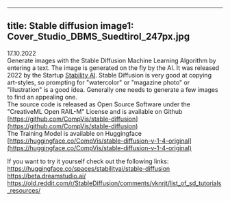 

---
title: Stable diffusion
image1: Cover_Studio_DBMS_Suedtirol_247px.jpg
---
17.10.2022  
Generate images with the Stable Diffusion Machine Learning Algorithm by entering a text. The image is generated on the fly by the AI.
It was released 2022 by the Startup [Stability AI](https://stability.ai/blog/stable-diffusion-public-release). Stable Diffusion is very good at copying art-styles, so prompting for "watercolor" or "magazine photo" or "illustration"
is a good idea. Generally one needs to generate a few images to find an appealing one.  
The source code is released as Open Source Software under the "CreativeML Open RAIL-M" License and is available on Github [https://github.com/CompVis/stable-diffusion](https://github.com/CompVis/stable-diffusion)  
The Training Model is available on Huggingface [https://huggingface.co/CompVis/stable-diffusion-v-1-4-original](https://huggingface.co/CompVis/stable-diffusion-v-1-4-original)


If you want to try it yourself check out the following links:  
https://huggingface.co/spaces/stabilityai/stable-diffusion  
https://beta.dreamstudio.ai/  
https://old.reddit.com/r/StableDiffusion/comments/yknrjt/list_of_sd_tutorials_resources/
<!-- Publication date: September 29, 2022 -->
